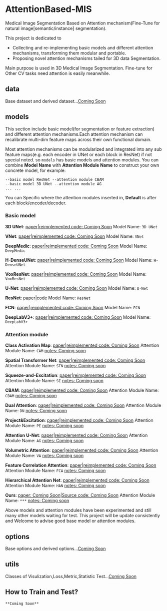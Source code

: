 # AttentionBased-MIS
Medical Image Segmentation Based on Attention mechanism(Fine-Tune for natural image[semantic/instance] segmentation).

This project is dedicated to 
- Collecting and re-implementing basic models and different attention mechanisms, transforming them modular and portable.
- Proposing  novel attention mechanisms tailed for 3D data Segmentation.

Main purpose is used in 3D Medical Image Segmentation. Fine-tune for Other CV tasks need attention is easily meanwhile.

## data
Base dataset and derived dataset...[Coming Soon]()

## models
This section include basic model(for segmentation or feature extraction) and different attention mechanisms.Each attention mechanism can recalibrate multi-dim feature maps across their own functional domain.

Most attention mechanisms can be modularized and integrated into any sub feature maps(e.g. each encoder in UNet or each block in ResNet) 
if not special noted. so `models` has basic models and attention modules. You can combine **Model Name** with **Attention Module Name** to
construct your own concrete model, for example:

```
--basic model ResNet --attention module CBAM 
--basic model 3D UNet --attention module AG
... ...
```

You can Specific where the attention modules inserted in, **Default** is after each block/encoder/decoder.

### Basic model
**3D UNet**: [paper](https://arxiv.org/pdf/1606.06650.pdf)|[reimplemented code: Coming Soon]()      Model Name: `3D UNet`

**VNet**: [paper](https://arxiv.org/pdf/1606.04797.pdf)|[reimplemented code: Coming Soon]()      Model Name: `VNet`

**DeepMedic**: [paper](https://www.sciencedirect.com/science/article/pii/S1361841516301839)|[reimplemented code: Coming Soon]()      Model Name: `DeepMedic`

**H-DenseUNet**: [paper](https://arxiv.org/pdf/1709.07330.pdf)|[reimplemented code: Coming Soon]()      Model Name: `H-DenseUNet`

**VoxResNet**: [paper](https://arxiv.org/pdf/1608.05895.pdf)|[reimplemented code: Coming Soon]()      Model Name: `VoxResNet`

**U-Net**: [paper](https://arxiv.org/pdf/1505.04597.pdf)|[reimplemented code: Coming Soon]()      Model Name: `U-Net`

**ResNet**: [paper](https://arxiv.org/pdf/1512.03385.pdf)|[code](https://github.com/pytorch/vision/blob/master/torchvision/models/resnet.py)      Model Name: `ResNet`

**FCN**: [paper](https://arxiv.org/pdf/1411.4038.pdf)|[reimplemented code: Coming Soon]()      Model Name: `FCN`

**DeepLabV3+**: [paper](https://arxiv.org/pdf/1802.02611.pdf)|[reimplemented code: Coming Soon]()      Model Name: `DeepLabV3+`


### Attention module
**Class Activation Map**: [paper](http://cnnlocalization.csail.mit.edu/Zhou_Learning_Deep_Features_CVPR_2016_paper.pdf)|[reimplemented code: Coming Soon]()      Attention Module Name: `CAM` [notes: Coming soon]()

**Spatial Transformer Net**: [paper](http://papers.nips.cc/paper/5854-spatial-transformer-networks.pdf)|[reimplemented code: Coming Soon]()      Attention Module Name: `STN` [notes: Coming soon]()

**Squeeze-and-Excitation**: [paper](http://www.robots.ox.ac.uk:5000/~vgg/publications/2018/Hu18/hu18.pdf)|[reimplemented code: Coming Soon]()      Attention Module Name: `SE` [notes: Coming soon]()

**CBAM**: [paper](https://eccv2018.org/openaccess/content_ECCV_2018/papers/Sanghyun_Woo_Convolutional_Block_Attention_ECCV_2018_paper.pdf)|[reimplemented code: Coming Soon]()      Attention Module Name: `CBAM` [notes: Coming soon]()

**Dual Attention**: [paper](https://www.zpascal.net/cvpr2019/Fu_Dual_Attention_Network_for_Scene_Segmentation_CVPR_2019_paper.pdf)|[reimplemented code: Coming Soon]()      Attention Module Name: `DN` [notes: Coming soon]()

**Project&Excitation**: [paper](https://arxiv.org/pdf/1906.04649.pdf)|[reimplemented code: Coming Soon]()      Attention Module Name: `PE` [notes: Coming soon]()

**Attention U-Net**: [paper](https://arxiv.org/pdf/1804.03999.pdf)|[reimplemented code: Coming Soon]()      Attention Module Name: `AG` [notes: Coming soon]()

**Volumetric Attention**: [paper](http://www.svcl.ucsd.edu/people/xdwang/MICCAI_2019.pdf)|[reimplemented code: Coming Soon]()      Attention Module Name: `VA` [notes: Coming soon]()

**Feature Correlation Attention**: [paper](https://arxiv.org/pdf/1906.02999.pdf)|[reimplemented code: Coming Soon]()      Attention Module Name: `FCA` [notes: Coming soon]()

**Hierarchical Attention Net**: [paper](https://arxiv.org/pdf/1911.08777.pdf)|[reimplemented code: Coming Soon]()      Attention Module Name: `HAN` [notes: Coming soon]()

**Ours**: [paper: Coming Soon]()|[Source code: Coming Soon]()      Attention Module Name: `***` [notes: Coming soon]()

Above models and attention modules have been experimented and still many other models waiting for test. 
This project will be update consistently and Welcome to advise good base model or attention modules.
 

## options
Base options and derived options...[Coming Soon]()


## utils
Classes of Visulization,Loss,Metric,Statistic Test...[Coming Soon]()



## How to Train and Test?
`**Coming Soon**`




